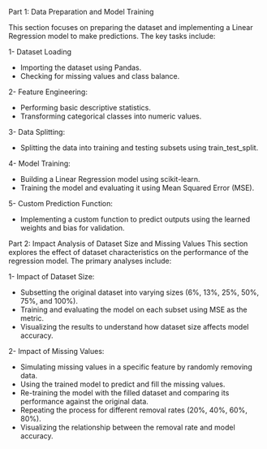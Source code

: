 Part 1: Data Preparation and Model Training

This section focuses on preparing the dataset and implementing a Linear Regression model to make predictions. The key tasks include:

1- Dataset Loading
- Importing the dataset using Pandas.
- Checking for missing values and class balance.

2- Feature Engineering:
- Performing basic descriptive statistics.
- Transforming categorical classes into numeric values.

3- Data Splitting:
- Splitting the data into training and testing subsets using train_test_split.

4- Model Training:
- Building a Linear Regression model using scikit-learn.
- Training the model and evaluating it using Mean Squared Error (MSE).

5- Custom Prediction Function:
- Implementing a custom function to predict outputs using the learned weights and bias for validation.

Part 2: Impact Analysis of Dataset Size and Missing Values
This section explores the effect of dataset characteristics on the performance of the regression model. The primary analyses include:

1- Impact of Dataset Size:

- Subsetting the original dataset into varying sizes (6%, 13%, 25%, 50%, 75%, and 100%).
- Training and evaluating the model on each subset using MSE as the metric.
- Visualizing the results to understand how dataset size affects model accuracy.

2- Impact of Missing Values:

- Simulating missing values in a specific feature by randomly removing data.
- Using the trained model to predict and fill the missing values.
- Re-training the model with the filled dataset and comparing its performance against the original data.
- Repeating the process for different removal rates (20%, 40%, 60%, 80%).
- Visualizing the relationship between the removal rate and model accuracy.
